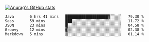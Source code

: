 [![Anurag's GitHub stats](https://github-readme-stats.vercel.app/api?username=sebasphere&count_private=true&theme=tokyonight)](https://github.com/anuraghazra/github-readme-stats)

<!--START_SECTION:waka-->
```text
Java       6 hrs 41 mins   ███████████████████▓░░░░░   79.30 % 
Sass       59 mins         ███░░░░░░░░░░░░░░░░░░░░░░   11.72 % 
JSON       23 mins         █░░░░░░░░░░░░░░░░░░░░░░░░   04.58 % 
Groovy     12 mins         ▓░░░░░░░░░░░░░░░░░░░░░░░░   02.38 % 
Markdown   5 mins          ▒░░░░░░░░░░░░░░░░░░░░░░░░   01.14 % 
```
<!--END_SECTION:waka-->
